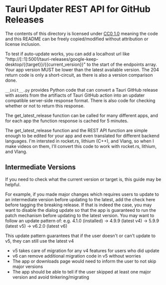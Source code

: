# Tauri Updater REST API for GitHub Releases

The contents of this directory is licensed under [CC0 1.0](https://creativecommons.org/publicdomain/zero/1.0/) meaning the code and this README
can be freely copied/modified without attribution or license inclusion.

To test if auto-update works, you can add a localhost url like "http://[::1]:5001/tauri-releases/google-keep-desktop/{{target}}/{{current_version}}" to the start of the endpoints array. Your app version MUST be lower than the latest available version. The 204 return code is only a short-circuit, as there is also a version comparison done.

`__init__.py` provides Python code that can convert a Tauri GitHub release with assets from the artifiacts of Tauri GitHub action into
an updater compatible server-side response format. There is also code for checking whether or not to return this response.

The get_latest_release function can be called for many different apps, and for each app the function response is cached for 5 minutes.

The get_latest_release function and the REST API function are simple enough to be edited for your app and even translated for
different backend languages. I'm intersted in rocket.rs, lithium (C++), and Vlang, so when I make videos on them, I'll convert this code
to work with rocket.rs, lithium, and Vlang.

## Intermediate Versions

If you need to check what the current version or target is, this guide may be helpful.

For example, if you made major changes which requires users to update to an intermediate version before updating to the latest, add the check here before tagging the breaking release.
If that is indeed the case, you may want to disable the dialog update so that the app is guaranteed to run the patch mechanism before updating to the latest version.
You may want to follow an update pattern of:
 e.g. 4.1.0 (installed) -> 4.9.9 (latest v4) -> 5.9.9 (latest v5) -> v6.2.0 (latest v6)

This update pattern guarantees that if the user doesn't or can't update to v5, they can still use the latest v4

- v5 takes care of migration for any v4 features for users who did update
- v6 can remove additional migration code in v5 without worries
- The app or downloads page would need to inform the user to not skip major versions
- The app should be able to tell if the user skipped at least one major version and avoid tinkering/migrating

